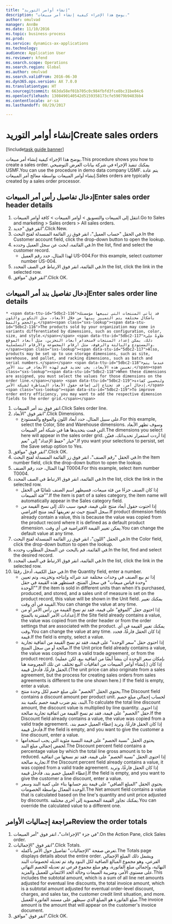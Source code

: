 ```yaml
--- 
title: "إنشاء أوامر التوريد"
description: "يوضح هذا الإجراء كيفية إنشاء أمر مبيعات."
author: omulvad
manager: AnnBe
ms.date: 11/10/2016
ms.topic: business-process
ms.prod: 
ms.service: dynamics-ax-applications
ms.technology: 
audience: Application User
ms.reviewer: kfend
ms.search.scope: Operations
ms.search.region: Global
ms.author: omulvad
ms.search.validFrom: 2016-06-30
ms.dyn365.ops.version: AX 7.0.0
ms.translationtype: HT
ms.sourcegitcommit: 663da58ef01b705c0c984fbfd3fce8bc31be04c6
ms.openlocfilehash: 1308490140542d5159358173cfe59079b9483bb4
ms.contentlocale: ar-sa
ms.lasthandoff: 08/29/2017

---
```

# <a name="create-sales-orders"></a><span data-ttu-id="5dbc2-103">إنشاء أوامر التوريد</span><span class="sxs-lookup"><span data-stu-id="5dbc2-103">Create sales orders</span></span>

[!include[task guide banner](../../includes/task-guide-banner.md)]

<span data-ttu-id="5dbc2-104">يوضح هذا الإجراء كيفية إنشاء أمر مبيعات.</span><span class="sxs-lookup"><span data-stu-id="5dbc2-104">This procedure shows you how to create a sales order.</span></span> <span data-ttu-id="5dbc2-105">يمكنك تنفيذ الإجراء في شركة بيانات العرض التوضيحي USMF.</span><span class="sxs-lookup"><span data-stu-id="5dbc2-105">You can use the procedure in demo data company USMF.</span></span> <span data-ttu-id="5dbc2-106">يتم عادة إنشاء أوامر المبيعات بواسطة معالج أمر المبيعات.</span><span class="sxs-lookup"><span data-stu-id="5dbc2-106">Sales orders are typically created by a sales order processor.</span></span> 




## <a name="enter-sales-order-header-details"></a><span data-ttu-id="5dbc2-107">إدخال تفاصيل رأس أمر المبيعات</span><span class="sxs-lookup"><span data-stu-id="5dbc2-107">Enter sales order header details</span></span>
1. <span data-ttu-id="5dbc2-108">انتقل إلى المبيعات والتسويق > أوامر المبيعات > كافة أوامر المبيعات.</span><span class="sxs-lookup"><span data-stu-id="5dbc2-108">Go to Sales and marketing > Sales orders > All sales orders.</span></span>
2. <span data-ttu-id="5dbc2-109">انقر فوق "جديد".</span><span class="sxs-lookup"><span data-stu-id="5dbc2-109">Click New.</span></span>
3. <span data-ttu-id="5dbc2-110">في الحقل "حساب العميل"، انقر فوق زر القائمة المنسدلة لفتح البحث.</span><span class="sxs-lookup"><span data-stu-id="5dbc2-110">In the Customer account field, click the drop-down button to open the lookup.</span></span>
4. <span data-ttu-id="5dbc2-111">في القائمة، ابحث عن سجل العميل وحدده.</span><span class="sxs-lookup"><span data-stu-id="5dbc2-111">In the list, find and select the customer record.</span></span>
    * <span data-ttu-id="5dbc2-112">لهذا المثال، حدد رقم العميل US-004.</span><span class="sxs-lookup"><span data-stu-id="5dbc2-112">For this example, select customer number US-004.</span></span>  
5. <span data-ttu-id="5dbc2-113">في القائمة، انقر فوق الارتباط في الصف المحدد.</span><span class="sxs-lookup"><span data-stu-id="5dbc2-113">In the list, click the link in the selected row.</span></span>
6. <span data-ttu-id="5dbc2-114">انقر فوق "موافق".</span><span class="sxs-lookup"><span data-stu-id="5dbc2-114">Click OK.</span></span>

## <a name="enter-sales-order-line-details"></a><span data-ttu-id="5dbc2-115">إدخال تفاصيل بند أمر المبيعات</span><span class="sxs-lookup"><span data-stu-id="5dbc2-115">Enter sales order line details</span></span>
    * <span data-ttu-id="5dbc2-116">قد تأتي المنتجات التي تبيعها مؤسستك بأشكال مختلفة يتم التمييز بينها من خلال الأبعاد، مثل التكوين واللون والحجم والنمط.</span><span class="sxs-lookup"><span data-stu-id="5dbc2-116">The products sold by your organization may come in variants differentiated by dimensions, such as configuration, color, size, and style.</span></span> <span data-ttu-id="5dbc2-117">علاوةً على ذلك، يمكن إعداد المنتجات لاستخدام أبعاد التخزين، مثل أبعاد الموقع والمستودع والبالتة‬ والرفوف، مثل أرقام المجموعة والأرقام التسلسلية.</span><span class="sxs-lookup"><span data-stu-id="5dbc2-117">Also, products may be set up to use storage dimensions, such as site, warehouse, and pallet, and racking dimensions, such as batch and serial numbers.</span></span> <span data-ttu-id="5dbc2-118">عندما يتم تعيين هذه الأبعاد، يجب تحديد قيم لهذه الأبعاد في بند الأمر.</span><span class="sxs-lookup"><span data-stu-id="5dbc2-118">When these dimensions are assigned, you must select the values for those dimensions on the order line.</span></span> <span data-ttu-id="5dbc2-119">ولتحسين كفاءة إدخال أمر، قد تحتاج إلى إضافة حقول الأبعاد المناظرة لشبكة الأمر.</span><span class="sxs-lookup"><span data-stu-id="5dbc2-119">To improve order entry efficiency, you may want to add the respective dimension fields to the order grid.</span></span>  
1. <span data-ttu-id="5dbc2-120">انقر فوق بند أمر المبيعات.</span><span class="sxs-lookup"><span data-stu-id="5dbc2-120">Click Sales order line.</span></span>
2. <span data-ttu-id="5dbc2-121">انقر فوق "الأبعاد".</span><span class="sxs-lookup"><span data-stu-id="5dbc2-121">Click Dimensions.</span></span>
    * <span data-ttu-id="5dbc2-122">على سبيل المثال، حدد أبعاد اللون والموقع والمستودع.</span><span class="sxs-lookup"><span data-stu-id="5dbc2-122">For this example, select the Color, Site and Warehouse dimensions.</span></span> <span data-ttu-id="5dbc2-123">وسوف تظهر الأبعاد التي قمت بتحديدها هنا في شبكة أمر المبيعات.</span><span class="sxs-lookup"><span data-stu-id="5dbc2-123">The dimensions you select here will appear in the sales order grid.</span></span> <span data-ttu-id="5dbc2-124">إذا أردت استمرار تحديداتك، فعيّن خيار "حفظ الإعداد" إلى "نعم".</span><span class="sxs-lookup"><span data-stu-id="5dbc2-124">If you want your selections to persist, set the Save setup option to Yes.</span></span>   
3. <span data-ttu-id="5dbc2-125">انقر فوق "موافق".</span><span class="sxs-lookup"><span data-stu-id="5dbc2-125">Click OK.</span></span>
4. <span data-ttu-id="5dbc2-126">في الحقل "رقم الصنف"، انقر فوق زر القائمة المنسدلة لفتح البحث.</span><span class="sxs-lookup"><span data-stu-id="5dbc2-126">In the Item number field, click the drop-down button to open the lookup.</span></span>
5. <span data-ttu-id="5dbc2-127">لهذا المثال، حدد رقم الصنف T0004.</span><span class="sxs-lookup"><span data-stu-id="5dbc2-127">For this example, select item number T0004.</span></span>
6. <span data-ttu-id="5dbc2-128">في القائمة، انقر فوق الارتباط في الصف المحدد.</span><span class="sxs-lookup"><span data-stu-id="5dbc2-128">In the list, click the link in the selected row.</span></span>
    * <span data-ttu-id="5dbc2-129">إذا كان الصنف جزءًا من فئة مبيعات، فسيظهر اسم الصنف تلقائيًا في الحقل "فئة المبيعات".</span><span class="sxs-lookup"><span data-stu-id="5dbc2-129">If the item is part of a sales category, the item name will automatically appear in the Sales category field.</span></span>  
    * <span data-ttu-id="5dbc2-130">إذا احتوت حقول أبعاد منتج على قيمة، فيعود سبب ذلك إلى نسخ القيمة من سجل المنتج حيث تم تعريفها كبعد منتج افتراضي.</span><span class="sxs-lookup"><span data-stu-id="5dbc2-130">If product dimension fields already contain a value, this is because the value was copied from the product record where it is defined as a default product dimension.</span></span> <span data-ttu-id="5dbc2-131">يمكن تغيير القيمة الافتراضية في أي وقت.</span><span class="sxs-lookup"><span data-stu-id="5dbc2-131">You can change the default value at any time.</span></span>   
7. <span data-ttu-id="5dbc2-132">في الحقل "اللون"، انقر فوق زر القائمة المنسدلة لفتح البحث.</span><span class="sxs-lookup"><span data-stu-id="5dbc2-132">In the Color field, click the drop-down button to open the lookup.</span></span>
8. <span data-ttu-id="5dbc2-133">في القائمة، قم بالبحث عن السجل المطلوب وحدده.</span><span class="sxs-lookup"><span data-stu-id="5dbc2-133">In the list, find and select the desired record.</span></span>
9. <span data-ttu-id="5dbc2-134">في القائمة، انقر فوق الارتباط في الصف المحدد.</span><span class="sxs-lookup"><span data-stu-id="5dbc2-134">In the list, click the link in the selected row.</span></span>
10. <span data-ttu-id="5dbc2-135">في حقل الكمية، أدخل رقمًا.</span><span class="sxs-lookup"><span data-stu-id="5dbc2-135">In the Quantity field, enter a number.</span></span>
    * <span data-ttu-id="5dbc2-136">إذا تم بيع الصنف في وحدات مختلفة عند شرائه وإنتاجه وتخزينه، وتم تعيين "وحدة قياس مبيعات" في سجل المنتج، فستظهر هذه القيمة في حقل "الوحدة".</span><span class="sxs-lookup"><span data-stu-id="5dbc2-136">If the item is sold in different units than when it’s purchased, produced, and stored, and a sales unit of measure is set on the product record, this value will be shown in the Unit field.</span></span> <span data-ttu-id="5dbc2-137">يمكنك تغيير القيمة في أي وقت.</span><span class="sxs-lookup"><span data-stu-id="5dbc2-137">You can change the value at any time.</span></span>   
    * <span data-ttu-id="5dbc2-138">إذا احتوى حقل "الموقع" على قيمة، فقد تم نسخ القيمة من رأس الأمر أو من إعدادات الأمر المقترنة بالمنتج.</span><span class="sxs-lookup"><span data-stu-id="5dbc2-138">If the Site field already contains a value, the value was copied from the order header or from the order settings that are associated with the product.</span></span> <span data-ttu-id="5dbc2-139">يمكنك تغيير القيمة في أي وقت.</span><span class="sxs-lookup"><span data-stu-id="5dbc2-139">You can change the value at any time.</span></span> <span data-ttu-id="5dbc2-140">إذا كان الحقل فارغًا، فحدد قيمة.</span><span class="sxs-lookup"><span data-stu-id="5dbc2-140">If the field is empty, select a value.</span></span>   
    * <span data-ttu-id="5dbc2-141">إذا احتوى حقل "سعر الوحدة" على قيمة، فقد تم نسخ القيمة من اتفاقية تجارية صالحة أو من سجل المنتج.</span><span class="sxs-lookup"><span data-stu-id="5dbc2-141">If the Unit price field already contains a value, the value was copied from a valid trade agreement, or from the product record.</span></span> <span data-ttu-id="5dbc2-142">(بإمكان سعر الوحدة أن ينشأ أيضًا من اتفاقية بيع، لكن عملية إنشاء أوامر المبيعات من اتفاقيات البيع تختلف عن تلك المعروضة هنا.) إذا كان الحقل فارغًا، فأدخل قيمة.</span><span class="sxs-lookup"><span data-stu-id="5dbc2-142">(The unit price can also originate from a sales agreement, but the process for creating sales orders from sales agreements is different to the one shown here.) If the field is empty, enter a value.</span></span>   
    * <span data-ttu-id="5dbc2-143">يحتوي الحقل "الخصم" على مبلغ خصم لكل وحدة منتج.</span><span class="sxs-lookup"><span data-stu-id="5dbc2-143">The Discount field contains a discount amount per product unit.</span></span> <span data-ttu-id="5dbc2-144">لحساب إجمالي مبلغ خصم البند، يتم ضرب قيمة خصم بكمية بند.</span><span class="sxs-lookup"><span data-stu-id="5dbc2-144">To calculate the total line discount amount, the discount value is multiplied by line quantity.</span></span>    <span data-ttu-id="5dbc2-145">إذا احتوى حقل "الخصم" على قيمة، فقد تم نسخ القيمة من اتفاقية تجارية صالحة.</span><span class="sxs-lookup"><span data-stu-id="5dbc2-145">If the Discount field already contains a value, the value was copied from a valid trade agreement.</span></span> <span data-ttu-id="5dbc2-146">إذا كان الحقل فارغًا، وتريد إعطاء العميل خصم بند، فأدخل قيمة.</span><span class="sxs-lookup"><span data-stu-id="5dbc2-146">If the field is empty, and you want to give the customer a line discount, enter a value.</span></span>  
    * <span data-ttu-id="5dbc2-147">يحتوي الحقل "نسبة الخصم" على قيمة النسبة مئوية التي يجب استخدامها لخفض إجمالي مبلغ البند.</span><span class="sxs-lookup"><span data-stu-id="5dbc2-147">The Discount percent field contains a percentage value by which the total line gross amount is to be reduced.</span></span>  <span data-ttu-id="5dbc2-148">إذا احتوى الحقل "نسبة الخصم" على قيمة، فقد تم نسخها من اتفاقية تجارية صالحة.</span><span class="sxs-lookup"><span data-stu-id="5dbc2-148">If the Discount percent field already contains a value, it was copied from a valid trade agreement.</span></span> <span data-ttu-id="5dbc2-149">إذا كان الحقل فارغًا، وتريد إعطاء العميل خصم بند، فأدخل قيمة.</span><span class="sxs-lookup"><span data-stu-id="5dbc2-149">If the field is empty, and you want to give the customer a line discount, enter a value.</span></span>  
    * <span data-ttu-id="5dbc2-150">يحتوي الحقل "المبلغ الصافي" على قيمة يتم حسابها بناء على كمية البند وسعر الوحدة المعدّل بواسطة الخصومات.</span><span class="sxs-lookup"><span data-stu-id="5dbc2-150">The Net amount field contains a value that is calculated based on the line's quantity and unit price adjusted by discounts.</span></span>  <span data-ttu-id="5dbc2-151">يمكنك تجاوز القيمة المحسوبة إلى أخرى مختلفة.</span><span class="sxs-lookup"><span data-stu-id="5dbc2-151">You can override the calculated value to a different one.</span></span>  

## <a name="review-the-order-totals"></a><span data-ttu-id="5dbc2-152">مراجعة إجماليات الأوامر</span><span class="sxs-lookup"><span data-stu-id="5dbc2-152">Review the order totals</span></span>
1. <span data-ttu-id="5dbc2-153">في جزء "الإجراءات"، انقر فوق "أمر المبيعات".</span><span class="sxs-lookup"><span data-stu-id="5dbc2-153">On the Action Pane, click Sales order.</span></span>
2. <span data-ttu-id="5dbc2-154">انقر فوق "الإجماليات".</span><span class="sxs-lookup"><span data-stu-id="5dbc2-154">Click Totals.</span></span>
    * <span data-ttu-id="5dbc2-155">تعرض صفحة "الإجماليات" تفاصيل حول الأمر بأكمله.</span><span class="sxs-lookup"><span data-stu-id="5dbc2-155">The Totals page displays details about the entire order.</span></span> <span data-ttu-id="5dbc2-156">ويشمل ذلك المبلغ الإجمالي الفرعي، وهو مجموع المبالغ الصافية لكل البنود وقد تم تعديله لخصومات البند النهائية، وإجمالي مبلغ الفاتورة، وهو مبلغ مجموع فرعي تم تعديله للخصم النهائي على مستوى الأمر، وضريبة المبيعات وحالة الحد الائتماني للعميل والمزيد.</span><span class="sxs-lookup"><span data-stu-id="5dbc2-156">This includes the subtotal amount, which is a sum of all line net amounts adjusted for eventual line discounts, the total invoice amount, which is a subtotal amount adjusted for eventual order-level discount, charges, and sales tax, the customer credit limit situation, and more.</span></span>  <span data-ttu-id="5dbc2-157">مبلغ الفاتورة هو المبلغ الذي سيظهر على مستند الفاتورة للعميل.</span><span class="sxs-lookup"><span data-stu-id="5dbc2-157">The invoice amount is the amount that will appear on the customer's invoice document.</span></span>  
3. <span data-ttu-id="5dbc2-158">انقر فوق "موافق".</span><span class="sxs-lookup"><span data-stu-id="5dbc2-158">Click OK.</span></span>


